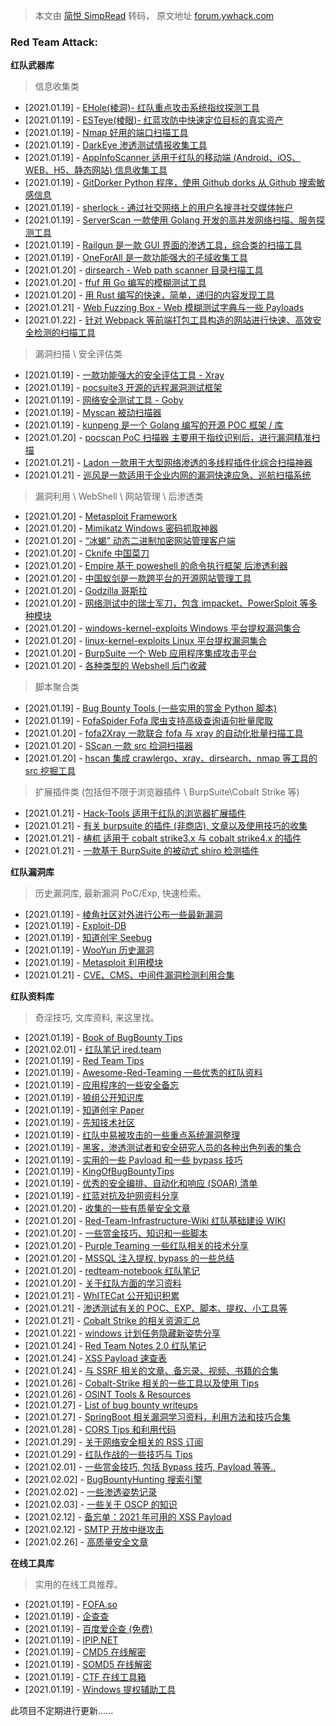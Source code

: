 > 本文由 [简悦 SimpRead](http://ksria.com/simpread/) 转码， 原文地址 [forum.ywhack.com](https://forum.ywhack.com/bountytips.php?redteam=)

### Red Team Attack:

**红队武器库**

> 信息收集类

*   [2021.01.19] - [EHole(棱洞)- 红队重点攻击系统指纹探测工具](https://github.com/EdgeSecurityTeam/EHole)
*   [2021.01.19] - [ESTeye(棱眼)- 红蓝攻防中快速定位目标的真实资产](https://forum.ywhack.com/thread-114929-1-1.html)
*   [2021.01.19] - [Nmap 好用的端口扫描工具](https://nmap.org/)
*   [2021.01.19] - [DarkEye 渗透测试情报收集工具](https://github.com/zsdevX/DarkEye)
*   [2021.01.19] - [AppInfoScanner 适用于红队的移动端 (Android、iOS、WEB、H5、静态网站) 信息收集工具](https://github.com/kelvinBen/AppInfoScanner)
*   [2021.01.19] - [GitDorker Python 程序，使用 Github dorks 从 Github 搜索敏感信息](https://github.com/obheda12/GitDorker)
*   [2021.01.19] - [sherlock - 通过社交网络上的用户名搜寻社交媒体帐户](https://github.com/sherlock-project/sherlock)
*   [2021.01.19] - [ServerScan 一款使用 Golang 开发的高并发网络扫描、服务探测工具](https://github.com/Adminisme/ServerScan)
*   [2021.01.19] - [Railgun 是一款 GUI 界面的渗透工具，综合类的扫描工具](https://github.com/lz520520/railgun)
*   [2021.01.19] - [OneForAll 是一款功能强大的子域收集工具](https://github.com/shmilylty/OneForAll)
*   [2021.01.20] - [dirsearch - Web path scanner 目录扫描工具](https://github.com/maurosoria/dirsearch)
*   [2021.01.20] - [ffuf 用 Go 编写的模糊测试工具](https://github.com/ffuf/ffuf)
*   [2021.01.20] - [用 Rust 编写的快速，简单，递归的内容发现工具](https://github.com/epi052/feroxbuster)
*   [2021.01.21] - [Web Fuzzing Box - Web 模糊测试字典与一些 Payloads](https://github.com/gh0stkey/Web-Fuzzing-Box)
*   [2021.01.22] - [针对 Webpack 等前端打包工具构造的网站进行快速、高效安全检测的扫描工具](https://github.com/rtcatc/Packer-Fuzzer)

> 漏洞扫描 \ 安全评估类

*   [2021.01.19] - [一款功能强大的安全评估工具 - Xray](https://github.com/chaitin/xray)
*   [2021.01.19] - [pocsuite3 开源的远程漏洞测试框架](https://github.com/knownsec/pocsuite3)
*   [2021.01.19] - [网络安全测试工具 - Goby](https://github.com/gobysec/Goby)
*   [2021.01.19] - [Myscan 被动扫描器](https://github.com/amcai/myscan)
*   [2021.01.19] - [kunpeng 是一个 Golang 编写的开源 POC 框架 / 库](https://github.com/opensec-cn/kunpeng)
*   [2021.01.20] - [pocscan PoC 扫描器 主要用于指纹识别后，进行漏洞精准扫描](https://github.com/DSO-Lab/pocscan)
*   [2021.01.21] - [Ladon 一款用于大型网络渗透的多线程插件化综合扫描神器](https://github.com/k8gege/Ladon)
*   [2021.01.21] - [巡风是一款适用于企业内网的漏洞快速应急、巡航扫描系统](https://github.com/ysrc/xunfeng)

> 漏洞利用 \ WebShell \ 网站管理 \ 后渗透类

*   [2021.01.20] - [Metasploit Framework](https://github.com/rapid7/metasploit-framework)
*   [2021.01.20] - [Mimikatz Windows 密码抓取神器](https://github.com/gentilkiwi/mimikatz)
*   [2021.01.20] - [“冰蝎” 动态二进制加密网站管理客户端](https://github.com/rebeyond/Behinder)
*   [2021.01.20] - [Cknife 中国菜刀](https://github.com/Chora10/Cknife)
*   [2021.01.20] - [Empire 基于 poweshell 的命令执行框架 后渗透利器](https://github.com/EmpireProject/Empire)
*   [2021.01.20] - [中国蚁剑是一款跨平台的开源网站管理工具](https://github.com/2Quico/antSword)
*   [2021.01.20] - [Godzilla 哥斯拉](https://github.com/BeichenDream/Godzilla)
*   [2021.01.20] - [网络测试中的瑞士军刀，包含 impacket、PowerSploit 等多种模块](https://github.com/byt3bl33d3r/CrackMapExec)
*   [2021.01.20] - [windows-kernel-exploits Windows 平台提权漏洞集合](https://github.com/SecWiki/windows-kernel-exploits)
*   [2021.01.20] - [linux-kernel-exploits Linux 平台提权漏洞集合](https://github.com/SecWiki/linux-kernel-exploits)
*   [2021.01.20] - [BurpSuite 一个 Web 应用程序集成攻击平台](https://down.52pojie.cn/?query=burpsuite)
*   [2021.01.20] - [各种类型的 Webshel​​l 后门收藏](https://github.com/xl7dev/WebShell)

> 脚本聚合类

*   [2021.01.19] - [Bug Bounty Tools (一些实用的赏金 Python 脚本)](https://github.com/m4ll0k/Bug-Bounty-Toolz)
*   [2021.01.19] - [FofaSpider Fofa 爬虫支持高级查询语句批量爬取](https://github.com/KpLi0rn/FofaSpider)
*   [2021.01.20] - [fofa2Xray 一款联合 fofa 与 xray 的自动化批量扫描工具](https://github.com/piaolin/fofa2Xray)
*   [2021.01.20] - [SScan 一款 src 捡洞扫描器](https://github.com/yhy0/SScan)
*   [2021.01.20] - [hscan 集成 crawlergo、xray、dirsearch、nmap 等工具的 src 挖掘工具](https://github.com/zongdeiqianxing/hscan)

> 扩展插件类 (包括但不限于浏览器插件 \ BurpSuite\Cobalt Strike 等)

*   [2021.01.21] - [Hack-Tools 适用于红队的浏览器扩展插件](https://github.com/LasCC/Hack-Tools)
*   [2021.01.21] - [有关 burpsuite 的插件 (非商店), 文章以及使用技巧的收集](https://github.com/Mr-xn/BurpSuite-collections)
*   [2021.01.21] - [梼杌 适用于 cobalt strike3.x 与 cobalt strike4.x 的插件](https://github.com/pandasec888/taowu-cobalt-strike)
*   [2021.01.21] - [一款基于 BurpSuite 的被动式 shiro 检测插件](https://github.com/pmiaowu/BurpShiroPassiveScan)

**红队漏洞库**

> 历史漏洞库, 最新漏洞 PoC/Exp, 快速检索。

*   [2021.01.19] - [棱角社区对外进行公布一些最新漏洞](https://github.com/EdgeSecurityTeam/Vulnerability)
*   [2021.01.19] - [Exploit-DB](https://www.exploit-db.com/)
*   [2021.01.19] - [知道创宇 Seebug](https://www.seebug.org/)
*   [2021.01.19] - [WooYun 历史漏洞](http://wy.zone.ci/)
*   [2021.01.19] - [Metasploit 利用模块](https://www.rapid7.com/db/)
*   [2021.01.21] - [CVE、CMS、中间件漏洞检测利用合集](https://github.com/mai-lang-chai/Middleware-Vulnerability-detection)

**红队资料库**

> 奇淫技巧, 文库资料, 来这里找。

*   [2021.01.19] - [Book of BugBounty Tips](https://gowsundar.gitbook.io/book-of-bugbounty-tips/)
*   [2021.02.01] - [红队笔记 ired.team](https://www.ired.team/)
*   [2021.01.19] - [Red Team Tips](https://vincentyiu.com/red-team-tips/)
*   [2021.01.19] - [Awesome-Red-Teaming 一些优秀的红队资料](https://github.com/yeyintminthuhtut/Awesome-Red-Teaming)
*   [2021.01.19] - [应用程序的一些安全备忘](https://0xn3va.gitbook.io/cheat-sheets/)
*   [2021.01.19] - [狼组公开知识库](https://wiki.wgpsec.org/knowledge/)
*   [2021.01.19] - [知道创宇 Paper](https://paper.seebug.org/)
*   [2021.01.19] - [先知技术社区](https://xz.aliyun.com/)
*   [2021.01.19] - [红队中易被攻击的一些重点系统漏洞整理](https://github.com/r0eXpeR/redteam_vul)
*   [2021.01.19] - [黑客，渗透测试者和安全研究人员的各种出色列表的集合](https://github.com/Hack-with-Github/Awesome-Hacking)
*   [2021.01.19] - [实用的一些 Payload 和一些 bypass 技巧](https://github.com/swisskyrepo/PayloadsAllTheThings)
*   [2021.01.19] - [KingOfBugBountyTips](https://github.com/KingOfBugbounty/KingOfBugBountyTips)
*   [2021.01.19] - [优秀的安全编排、自动化和响应 (SOAR) 清单](https://github.com/correlatedsecurity/Awesome-SOAR)
*   [2021.01.19] - [红蓝对抗及护网资料分享](http://hackdig.com/10/hack-181850.htm)
*   [2021.01.20] - [收集的一些有质量安全文章](https://github.com/tom0li/collection-document)
*   [2021.01.20] - [Red-Team-Infrastructure-Wiki 红队基础建设 WIKI](https://github.com/bluscreenofjeff/Red-Team-Infrastructure-Wiki)
*   [2021.01.20] - [一些赏金技巧、知识和一些脚本](https://six2dez.gitbook.io/pentest-book/)
*   [2021.01.20] - [Purple Teaming 一些红队相关的技术分享](https://www.reddit.com/r/purpleteamsec/)
*   [2021.01.20] - [MSSQL 注入提权, bypass 的一些总结](https://github.com/aleenzz/MSSQL_SQL_BYPASS_WIKI)
*   [2021.01.20] - [redteam-notebook 红队笔记](https://github.com/foobarto/redteam-notebook)
*   [2021.01.20] - [关于红队方面的学习资料](https://github.com/zhaoweiho/redteam-tips)
*   [2021.01.21] - [WhITECat 公开知识积累](https://www.yuque.com/whitecatanquantuandui/xkx7k2)
*   [2021.01.21] - [渗透测试有关的 POC、EXP、脚本、提权、小工具等](https://github.com/Mr-xn/Penetration_Testing_POC)
*   [2021.01.21] - [Cobalt Strike 的相关资源汇总](https://github.com/zer0yu/Awesome-CobaltStrike)
*   [2021.01.22] - [windows 计划任务隐藏新姿势分享](https://paper.seebug.org/1464/)
*   [2021.01.24] - [Red Team Notes 2.0 红队笔记](https://dmcxblue.gitbook.io/red-team-notes-2-0/)
*   [2021.01.24] - [XSS Payload 速查表](https://github.com/dubey-amit/cheatsheet/blob/master/XSS.MD)
*   [2021.01.24] - [与 SSRF 相关的文章、备忘录、视频、书籍的合集](https://github.com/jdonsec/AllThingsSSRF)
*   [2021.01.26] - [Cobalt-Strike 相关的一些工具以及使用 Tips](https://github.com/S1ckB0y1337/Cobalt-Strike-CheatSheet)
*   [2021.01.26] - [OSINT Tools & Resources](https://start.me/p/DPYPMz/the-ultimate-osint-collection)
*   [2021.01.27] - [List of bug bounty writeups](https://pentester.land/list-of-bug-bounty-writeups.html)
*   [2021.01.27] - [SpringBoot 相关漏洞学习资料，利用方法和技巧合集](https://github.com/LandGrey/SpringBootVulExploit)
*   [2021.01.28] - [CORS Tips 和利用代码](https://github.com/swisskyrepo/PayloadsAllTheThings/tree/master/CORS%20Misconfiguration)
*   [2021.01.29] - [关于网络安全相关的 RSS 订阅](https://github.com/zer0yu/CyberSecurityRSS)
*   [2021.01.29] - [红队作战的一些技巧与 Tips](https://github.com/mantvydasb/RedTeam-Tactics-and-Techniques)
*   [2021.02.01] - [一些赏金技巧, 包括 Bypass 技巧, Payload 等等..](https://github.com/daffainfo/AllAboutBugBounty)
*   [2021.02.02] - [BugBountyHunting 搜索引擎](https://www.bugbountyhunting.com/)
*   [2021.02.02] - [一些渗透姿势记录](https://github.com/safe6Sec/PentestNote)
*   [2021.02.03] - [一些关于 OSCP 的知识](https://oscp.infosecsanyam.in/)
*   [2021.02.12] - [备忘单：2021 年可用的 XSS Payload](https://netsec.expert/posts/xss-in-2021/)
*   [2021.02.12] - [SMTP 开放中继攻击](https://github.com/harsh-bothra/learn365/blob/main/days/day43.md)
*   [2021.02.26] - [高质量安全文章](https://github.com/tom0li/collection-document)

**在线工具库**

> 实用的在线工具推荐。

*   [2021.01.19] - [FOFA.so](https://fofa.so/)
*   [2021.01.19] - [企查查](https://www.qcc.com/)
*   [2021.01.19] - [百度爱企查 (免费)](https://aiqicha.baidu.com/)
*   [2021.01.19] - [IPIP.NET](https://www.ipip.net/)
*   [2021.01.19] - [CMD5 在线解密](https://www.cmd5.com/)
*   [2021.01.19] - [SOMD5 在线解密](https://www.somd5.com/)
*   [2021.01.19] - [CTF 在线工具箱](http://ctf.ssleye.com/)
*   [2021.01.19] - [Windows 提权辅助工具](https://i.hacking8.com/tiquan/)

此项目不定期进行更新......